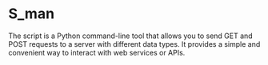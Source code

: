 # S_man
The script is a Python command-line tool that allows you to send GET and POST requests to a server with different data types. It provides a simple and convenient way to interact with web services or APIs.
